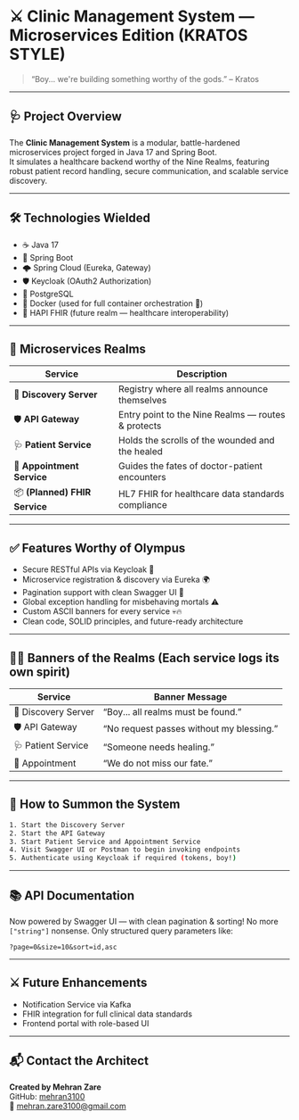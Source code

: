 # ⚔️ Clinic Management System — Microservices Edition (KRATOS STYLE)

> “Boy... we're building something worthy of the gods.” – Kratos

---

## 🩺 Project Overview
The **Clinic Management System** is a modular, battle-hardened microservices project forged in Java 17 and Spring Boot.  
It simulates a healthcare backend worthy of the Nine Realms, featuring robust patient record handling, secure communication, and scalable service discovery.

---

## 🛠️ Technologies Wielded
- ☕ Java 17
- 🌱 Spring Boot
- 🌩️ Spring Cloud (Eureka, Gateway)
- 🛡️ Keycloak (OAuth2 Authorization)
- 🐘 PostgreSQL
- 🐳 Docker (used for full container orchestration 💪)
- 🧬 HAPI FHIR (future realm — healthcare interoperability)

---

## 🧩 Microservices Realms

| Service              | Description                                           |
|----------------------|-------------------------------------------------------|
| 🧭 **Discovery Server**    | Registry where all realms announce themselves        |
| 🛡️ **API Gateway**         | Entry point to the Nine Realms — routes & protects   |
| 🩺 **Patient Service**     | Holds the scrolls of the wounded and the healed      |
| 📅 **Appointment Service** | Guides the fates of doctor-patient encounters       |
| 📦 **(Planned) FHIR Service** | HL7 FHIR for healthcare data standards compliance |

---

## ✅ Features Worthy of Olympus
- Secure RESTful APIs via Keycloak 🔐
- Microservice registration & discovery via Eureka 🌍
- Pagination support with clean Swagger UI 🧼
- Global exception handling for misbehaving mortals ⚠️
- Custom ASCII banners for every service 💀🔥
- Clean code, SOLID principles, and future-ready architecture

---

## 🧙‍♂️ Banners of the Realms (Each service logs its own spirit)

| Service              | Banner Message                          |
|----------------------|------------------------------------------|
| 🧭 Discovery Server  | “Boy... all realms must be found.”       |
| 🛡️ API Gateway       | “No request passes without my blessing.” |
| 🩺 Patient Service   | “Someone needs healing.”                 |
| 📅 Appointment       | “We do not miss our fate.”               |

---

## 🚀 How to Summon the System
```bash
1. Start the Discovery Server
2. Start the API Gateway
3. Start Patient Service and Appointment Service
4. Visit Swagger UI or Postman to begin invoking endpoints
5. Authenticate using Keycloak if required (tokens, boy!)
```

---

## 📚 API Documentation
Now powered by Swagger UI — with clean pagination & sorting!
No more `["string"]` nonsense. Only structured query parameters like:
```
?page=0&size=10&sort=id,asc
```

---

## ⚔️ Future Enhancements
- Notification Service via Kafka
- FHIR integration for full clinical data standards
- Frontend portal with role-based UI

---

## 📬 Contact the Architect
**Created by Mehran Zare**  
GitHub: [mehran3100](https://github.com/mehran3100)  
📧 mehran.zare3100@gmail.com
